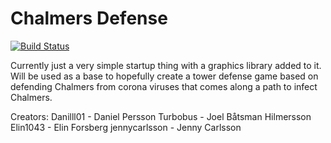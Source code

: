 # Chalmers Defense
[![Build Status](https://app.travis-ci.com/Danilll01/TDA367-OO-Projekt.svg?branch=main)](https://app.travis-ci.com/Danilll01/TDA367-OO-Projekt)

Currently just a very simple startup thing with a graphics library added to it. Will be used as a base to hopefully 
create a tower defense game based on defending Chalmers from corona viruses that comes along a path to infect Chalmers.

Creators:
Danilll01       -   Daniel Persson
Turbobus        -   Joel Båtsman Hilmersson
Elin1043        -   Elin Forsberg
jennycarlsson   -   Jenny Carlsson
